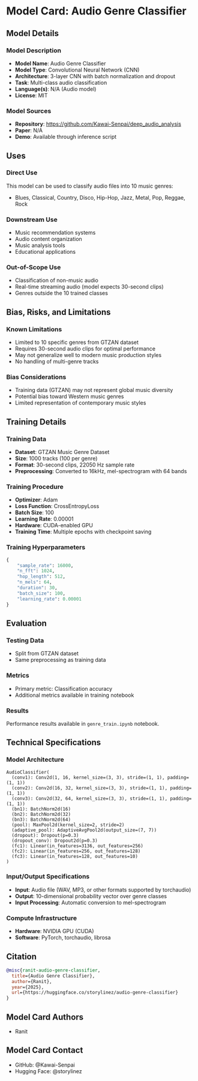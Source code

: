 # Model Card: Audio Genre Classifier

## Model Details

### Model Description
- **Model Name**: Audio Genre Classifier
- **Model Type**: Convolutional Neural Network (CNN)
- **Architecture**: 3-layer CNN with batch normalization and dropout
- **Task**: Multi-class audio classification
- **Language(s)**: N/A (Audio model)
- **License**: MIT

### Model Sources
- **Repository**: https://github.com/Kawai-Senpai/deep_audio_analysis
- **Paper**: N/A
- **Demo**: Available through inference script

## Uses

### Direct Use
This model can be used to classify audio files into 10 music genres:
- Blues, Classical, Country, Disco, Hip-Hop, Jazz, Metal, Pop, Reggae, Rock

### Downstream Use
- Music recommendation systems
- Audio content organization
- Music analysis tools
- Educational applications

### Out-of-Scope Use
- Classification of non-music audio
- Real-time streaming audio (model expects 30-second clips)
- Genres outside the 10 trained classes

## Bias, Risks, and Limitations

### Known Limitations
- Limited to 10 specific genres from GTZAN dataset
- Requires 30-second audio clips for optimal performance
- May not generalize well to modern music production styles
- No handling of multi-genre tracks

### Bias Considerations
- Training data (GTZAN) may not represent global music diversity
- Potential bias toward Western music genres
- Limited representation of contemporary music styles

## Training Details

### Training Data
- **Dataset**: GTZAN Music Genre Dataset
- **Size**: 1000 tracks (100 per genre)
- **Format**: 30-second clips, 22050 Hz sample rate
- **Preprocessing**: Converted to 16kHz, mel-spectrogram with 64 bands

### Training Procedure
- **Optimizer**: Adam
- **Loss Function**: CrossEntropyLoss
- **Batch Size**: 100
- **Learning Rate**: 0.00001
- **Hardware**: CUDA-enabled GPU
- **Training Time**: Multiple epochs with checkpoint saving

### Training Hyperparameters
```python
{
    "sample_rate": 16000,
    "n_fft": 1024,
    "hop_length": 512,
    "n_mels": 64,
    "duration": 30,
    "batch_size": 100,
    "learning_rate": 0.00001
}
```

## Evaluation

### Testing Data
- Split from GTZAN dataset
- Same preprocessing as training data

### Metrics
- Primary metric: Classification accuracy
- Additional metrics available in training notebook

### Results
Performance results available in `genre_train.ipynb` notebook.

## Technical Specifications

### Model Architecture
```
AudioClassifier(
  (conv1): Conv2d(1, 16, kernel_size=(3, 3), stride=(1, 1), padding=(1, 1))
  (conv2): Conv2d(16, 32, kernel_size=(3, 3), stride=(1, 1), padding=(1, 1))
  (conv3): Conv2d(32, 64, kernel_size=(3, 3), stride=(1, 1), padding=(1, 1))
  (bn1): BatchNorm2d(16)
  (bn2): BatchNorm2d(32)
  (bn3): BatchNorm2d(64)
  (pool): MaxPool2d(kernel_size=2, stride=2)
  (adaptive_pool): AdaptiveAvgPool2d(output_size=(7, 7))
  (dropout): Dropout(p=0.3)
  (dropout_conv): Dropout2d(p=0.3)
  (fc1): Linear(in_features=3136, out_features=256)
  (fc2): Linear(in_features=256, out_features=128)
  (fc3): Linear(in_features=128, out_features=10)
)
```

### Input/Output Specifications
- **Input**: Audio file (WAV, MP3, or other formats supported by torchaudio)
- **Output**: 10-dimensional probability vector over genre classes
- **Input Processing**: Automatic conversion to mel-spectrogram

### Compute Infrastructure
- **Hardware**: NVIDIA GPU (CUDA)
- **Software**: PyTorch, torchaudio, librosa

## Citation

```bibtex
@misc{ranit-audio-genre-classifier,
  title={Audio Genre Classifier},
  author={Ranit},
  year={2025},
  url={https://huggingface.co/storylinez/audio-genre-classifier}
}
```

## Model Card Authors
- Ranit

## Model Card Contact
- GitHub: @Kawai-Senpai
- Hugging Face: @storylinez
